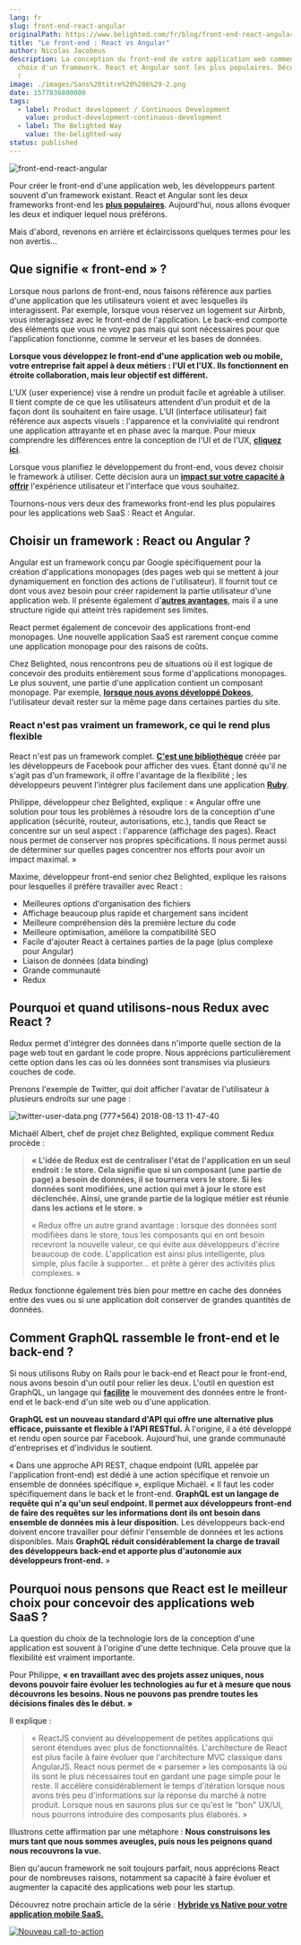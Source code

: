 ```yaml
---
lang: fr
slug: front-end-react-angular
originalPath: https://www.belighted.com/fr/blog/front-end-react-angular
title: "Le front-end : React vs Angular"
author: Nicolas Jacobeus
description: La conception du front-end de votre application web commence par le
  choix d'un framework. React et Angular sont les plus populaires. Découvrez-les
  !
image: ./images/Sans%20titre%20%286%29-2.png
date: 1577836800000
tags:
  - label: Product development / Continuous Development
    value: product-development-continuous-development
  - label: The Belighted Way
    value: the-belighted-way
status: published
---
```

![front-end-react-angular](https://www.belighted.com/hs-fs/hubfs/front-end-react-angular.png?width=1200&name=front-end-react-angular.png)

Pour créer le front-end d'une application web, les développeurs partent souvent d'un framework existant. React et Angular sont les deux frameworks front-end les **[plus populaires](https://medium.com/@TechMagic/reactjs-vs-angular5-vs-vue-js-what-to-choose-in-2018-b91e028fa91d)**. Aujourd'hui, nous allons évoquer les deux et indiquer lequel nous préférons.

Mais d'abord, revenons en arrière et éclaircissons quelques termes pour les non avertis...

**Que signifie « front-end » ?**
--------------------------------

Lorsque nous parlons de front-end, nous faisons référence aux parties d'une application que les utilisateurs voient et avec lesquelles ils interagissent. Par exemple, lorsque vous réservez un logement sur Airbnb, vous interagissez avec le front-end de l'application. Le back-end comporte des éléments que vous ne voyez pas mais qui sont nécessaires pour que l'application fonctionne, comme le serveur et les bases de données.

**Lorsque vous développez le front-end d'une application web ou mobile, votre entreprise fait appel à deux métiers : l'UI et l'UX. Ils fonctionnent en étroite collaboration, mais leur objectif est différent.**

L'UX (user experience) vise à rendre un produit facile et agréable à utiliser. Il tient compte de ce que les utilisateurs attendent d'un produit et de la façon dont ils souhaitent en faire usage. L'UI (interface utilisateur) fait référence aux aspects visuels : l'apparence et la convivialité qui rendront une application attrayante et en phase avec la marque. Pour mieux comprendre les différences entre la conception de l'UI et de l'UX, **[cliquez ici](https://careerfoundry.com/en/blog/ux-design/the-difference-between-ux-and-ui-design-a-laymans-guide/)**.

Lorsque vous planifiez le développement du front-end, vous devez choisir le framework à utiliser. Cette décision aura un **[impact sur votre capacité à offrir](https://www.sitepen.com/blog/2017/06/27/web-frameworks-user-experience-design/)** l'expérience utilisateur et l'interface que vous souhaitez.

Tournons-nous vers deux des frameworks front-end les plus populaires pour les applications web SaaS : React et Angular.

**Choisir un framework : React ou Angular ?**
---------------------------------------------

Angular est un framework conçu par Google spécifiquement pour la création d'applications monopages (des pages web qui se mettent à jour dynamiquement en fonction des actions de l'utilisateur). Il fournit tout ce dont vous avez besoin pour créer rapidement la partie utilisateur d'une application web. Il présente également d'**[autres avantages](https://blog.thinkwik.com/sturdy-faceoff-angular-reactjs/)**, mais il a une structure rigide qui atteint très rapidement ses limites.

React permet également de concevoir des applications front-end monopages. Une nouvelle application SaaS est rarement conçue comme une application monopage pour des raisons de coûts.

Chez Belighted, nous rencontrons peu de situations où il est logique de concevoir des produits entièrement sous forme d'applications monopages. Le plus souvent, une partie d'une application contient un composant monopage. Par exemple, **[lorsque nous avons développé Dokeos](/fr/clients/dokeos)**, l'utilisateur devait rester sur la même page dans certaines parties du site.

### **React n'est pas vraiment un framework, ce qui le rend plus flexible**

React n'est pas un framework complet. **[C'est une bibliothèque](https://www.reddit.com/r/javascript/comments/7xc9it/we_do_we_call_react_a_library_rather_than/)** créée par les développeurs de Facebook pour afficher des vues. Étant donné qu'il ne s'agit pas d'un framework, il offre l'avantage de la flexibilité ; les développeurs peuvent l'intégrer plus facilement dans une application **[Ruby](/fr/blog/demystifier-ruby-on-rails)**.

Philippe, développeur chez Belighted, explique : « Angular offre une solution pour tous les problèmes à résoudre lors de la conception d'une application (sécurité, routeur, autorisations, etc.), tandis que React se concentre sur un seul aspect : l'apparence (affichage des pages). React nous permet de conserver nos propres spécifications. Il nous permet aussi de déterminer sur quelles pages concentrer nos efforts pour avoir un impact maximal. »

Maxime, développeur front-end senior chez Belighted, explique les raisons pour lesquelles il préfère travailler avec React :

*   Meilleures options d'organisation des fichiers
*   Affichage beaucoup plus rapide et chargement sans incident
*   Meilleure compréhension dès la première lecture du code
*   Meilleure optimisation, améliore la compatibilité SEO
*   Facile d'ajouter React à certaines parties de la page (plus complexe pour Angular)
*   Liaison de données (data binding)
*   Grande communauté
*   Redux

**Pourquoi et quand utilisons-nous Redux avec React ?**
-------------------------------------------------------

Redux permet d'intégrer des données dans n'importe quelle section de la page web tout en gardant le code propre. Nous apprécions particulièrement cette option dans les cas où les données sont transmises via plusieurs couches de code.  

Prenons l'exemple de Twitter, qui doit afficher l'avatar de l'utilisateur à plusieurs endroits sur une page :

![twitter-user-data.png (777×564) 2018-08-13 11-47-40](https://www.belighted.com/hs-fs/hubfs/twitter-user-data.png%20(777%C3%97564)%202018-08-13%2011-47-40.png?width=1350&name=twitter-user-data.png%20(777%C3%97564)%202018-08-13%2011-47-40.png)

Michaël Albert, chef de projet chez Belighted, explique comment Redux procède :

> **« L'idée de Redux est de centraliser l'état de l'application en un seul endroit : le store. Cela signifie que si un composant (une partie de page) a besoin de données, il se tournera vers le store. Si les données sont modifiées, une action qui met à jour le store est déclenchée. Ainsi, une grande partie de la logique métier est réunie dans les actions et le store. »**
> 
> « Redux offre un autre grand avantage : lorsque des données sont modifiées dans le store, tous les composants qui en ont besoin recevront la nouvelle valeur, ce qui évite aux développeurs d'écrire beaucoup de code. L'application est ainsi plus intelligente, plus simple, plus facile à supporter... et prête à gérer des activités plus complexes. »

Redux fonctionne également très bien pour mettre en cache des données entre des vues ou si une application doit conserver de grandes quantités de données.

**Comment GraphQL rassemble le front-end et le back-end ?**
-----------------------------------------------------------

Si nous utilisons Ruby on Rails pour le back-end et React pour le front-end, nous avons besoin d'un outil pour relier les deux. L'outil en question est GraphQL, un langage qui **[facilite](https://www.reindex.io/blog/how-facebooks-graphql-will-change-backend-development/)** le mouvement des données entre le front-end et le back-end d'un site web ou d'une application.

**GraphQL est un nouveau standard d'API qui offre une alternative plus efficace, puissante et flexible à l'API RESTful.** À l'origine, il a été développé et rendu open source par Facebook. Aujourd'hui, une grande communauté d'entreprises et d'individus le soutient.

« Dans une approche API REST, chaque endpoint (URL appelée par l'application front-end) est dédié à une action spécifique et renvoie un ensemble de données spécifique », explique Michaël. « Il faut les coder spécifiquement dans le back et le front-end. **GraphQL est un langage de requête qui n'a qu'un seul endpoint. Il permet aux développeurs front-end de faire des requêtes sur les informations dont ils ont besoin dans ensemble de données mis à leur disposition.** Les développeurs back-end doivent encore travailler pour définir l'ensemble de données et les actions disponibles. Mais **GraphQL réduit considérablement la charge de travail des développeurs back-end et apporte plus d'autonomie aux développeurs front-end.** »

**Pourquoi nous pensons que React est le meilleur choix pour concevoir des applications web SaaS ?**
----------------------------------------------------------------------------------------------------

La question du choix de la technologie lors de la conception d'une application est souvent à l'origine d'une dette technique. Cela prouve que la flexibilité est vraiment importante.

Pour Philippe, **« en travaillant avec des projets assez uniques, nous devons pouvoir faire évoluer les technologies au fur et à mesure que nous découvrons les besoins. Nous ne pouvons pas prendre toutes les décisions finales dès le début. »**

Il explique :

> « ReactJS convient au développement de petites applications qui seront étendues avec plus de fonctionnalités. L'architecture de React est plus facile à faire évoluer que l'architecture MVC classique dans AngularJS. React nous permet de « parsemer » les composants là où ils sont le plus nécessaires tout en gardant une page simple pour le reste. Il accélère considérablement le temps d'itération lorsque nous avons très peu d'informations sur la réponse du marché à notre produit. Lorsque nous en saurons plus sur ce qu'est le "bon" UX/UI, nous pourrons introduire des composants plus élaborés. »

Illustrons cette affirmation par une métaphore : **Nous construisons les murs tant que nous sommes aveugles, puis nous les peignons quand nous recouvrons la vue.**

Bien qu'aucun framework ne soit toujours parfait, nous apprécions React pour de nombreuses raisons, notamment sa capacité à faire évoluer et augmenter la capacité des applications web pour les startup.

Découvrez notre prochain article de la série : **[Hybride vs Native pour votre application mobile SaaS.](/fr/blog/applications-mobiles-natives-hybrides)**

[![Nouveau call-to-action](https://no-cache.hubspot.com/cta/default/1684659/4b0783da-e328-4356-8375-9e4da3107f31.png)](https://cta-redirect.hubspot.com/cta/redirect/1684659/4b0783da-e328-4356-8375-9e4da3107f31)